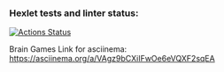 ### Hexlet tests and linter status:
[![Actions Status](https://github.com/vit-tolokonnikov/php-project-45/workflows/hexlet-check/badge.svg)](https://github.com/vit-tolokonnikov/php-project-45/actions)

Brain Games
Link for asciinema:
https://asciinema.org/a/VAgz9bCXiIFwOe6eVQXF2sqEA
